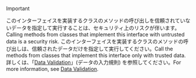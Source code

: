 > [!IMPORTANT]
> <span data-ttu-id="11445-101">このインターフェイスを実装するクラスのメソッドの呼び出しを信頼されていないデータを指定して実行することは、セキュリティ上のリスクが伴います。</span><span class="sxs-lookup"><span data-stu-id="11445-101">Calling methods from classes that implement this interface with untrusted data is a security risk.</span></span> <span data-ttu-id="11445-102">このインターフェイスを実装するクラスのメソッドの呼び出しは、信頼されたデータだけを指定して実行してください。</span><span class="sxs-lookup"><span data-stu-id="11445-102">Call the methods from classes that implement this interface only with trusted data.</span></span> <span data-ttu-id="11445-103">詳しくは、「[Data Validation](https://www.owasp.org/index.php/Data_Validation)」(データの入力規則) を参照してください。</span><span class="sxs-lookup"><span data-stu-id="11445-103">For more information, see [Data Validation](https://www.owasp.org/index.php/Data_Validation).</span></span>